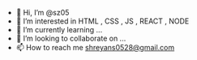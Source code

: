 - 👋 Hi, I’m @sz05
- 👀 I’m interested in HTML , CSS , JS , REACT , NODE 
- 🌱 I’m currently learning ...
- 💞️ I’m looking to collaborate on ...
- 📫 How to reach me shreyans0528@gmail.com

<!---
sz05/sz05 is a ✨ special ✨ repository because its `README.md` (this file) appears on your GitHub profile.
You can click the Preview link to take a look at your changes.
--->
